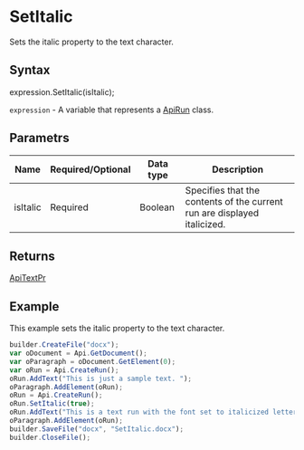 # SetItalic

Sets the italic property to the text character.

## Syntax

expression.SetItalic(isItalic);

`expression` - A variable that represents a [ApiRun](../ApiRun.md) class.

## Parametrs

| **Name** | **Required/Optional** | **Data type** | **Description** |
| ------------- | ------------- | ------------- | ------------- |
| isItalic | Required | Boolean | Specifies that the contents of the current run are displayed italicized. |

## Returns

[ApiTextPr](../../ApiTextPr/ApiTextPr.md)

## Example

This example sets the italic property to the text character.

```javascript
builder.CreateFile("docx");
var oDocument = Api.GetDocument();
var oParagraph = oDocument.GetElement(0);
var oRun = Api.CreateRun();
oRun.AddText("This is just a sample text. ");
oParagraph.AddElement(oRun);
oRun = Api.CreateRun();
oRun.SetItalic(true);
oRun.AddText("This is a text run with the font set to italicized letters.");
oParagraph.AddElement(oRun);
builder.SaveFile("docx", "SetItalic.docx");
builder.CloseFile();
```